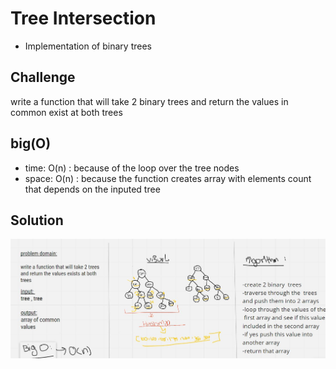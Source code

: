 # Tree Intersection

- Implementation of binary trees

## Challenge

write a function that will take 2 binary trees and return the values in common exist at both trees

## big(O)

- time: O(n) : because of the loop over the tree nodes
- space: O(n) : because the function creates array with elements count that depends on the inputed tree

## Solution

![UML Diagram](../../assets/ch32.jpg)
